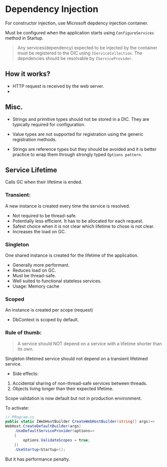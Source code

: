 # Dependency Injection

For constructor injection, use Microsoft depdency injection container.

Must be configured when the application starts using `ConfigureServices` method in Startup. 

> Any services(dependency) expected to be injected by the container must be registered to the DIC using `IServiceCollection`. The depndencies should be resolvable by `IServiceProvider`.


## How it works?
- HTTP request is received by the web server.
-

## Misc.
- Strings and primitive types should not be stored in a DIC. They are typically required for configuration.

- Value types are not supported for registration using the generic registration methods.

- Strings are reference types but they should be avoided and it is better practice to wrap them through strongly typed `Options pattern`.

## Service Lifetime
Calls GC when their lifetime is ended.

### Transient:
A new instance is created every time the service is resolved.
- Not required to be thread-safe. 
- Potentially less efficient. It has to be allocated for each request.
- Safest choice when it is not clear which lifetime to chose is not clear.
- Increases the load on GC.

### Singleton
One shared instance is created for the lifetime of the application.
- Generally more performant.
- Reduces load on GC.
- Must be thread-safe.
- Well suited to functional stateless services.
- Usage: Memory cache

### Scoped
An instance is created per scope (request)
- DbContext is scoped by default.

### Rule of thumb:
> A service should NOT depend on a service with a lifetime shorter than its own.

Singleton lifetimed service should not depend on a transient lifetimed service.

- Side effects:
1. Accidental sharing of non-thread-safe services between threads.
2. Objects living longer than their expected lifetime.

Scope validation is now default but not in production environment.

To activate:
```csharp
// PRogram.cs
public static IWebHostBuilder CreateWebHostBuilder(string[] args)=>
WebHost.CreateDefaultBuilder(args)
    .UseDefaultServiceProvider(options=>
    {
        options.ValidateScopes = true;
    })
    .UseStartup<Startup>();
```
But it has performance penalty.
